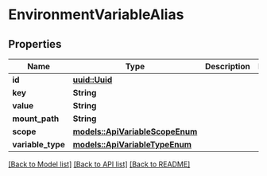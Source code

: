 # EnvironmentVariableAlias

## Properties

Name | Type | Description | Notes
------------ | ------------- | ------------- | -------------
**id** | [**uuid::Uuid**](uuid::Uuid.md) |  | 
**key** | **String** |  | 
**value** | **String** |  | 
**mount_path** | **String** |  | 
**scope** | [**models::ApiVariableScopeEnum**](APIVariableScopeEnum.md) |  | 
**variable_type** | [**models::ApiVariableTypeEnum**](APIVariableTypeEnum.md) |  | 

[[Back to Model list]](../README.md#documentation-for-models) [[Back to API list]](../README.md#documentation-for-api-endpoints) [[Back to README]](../README.md)


